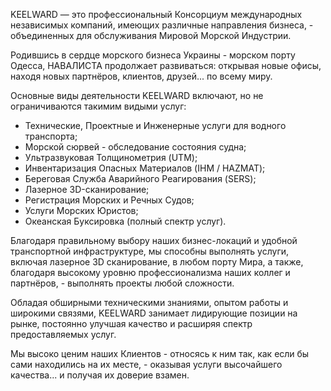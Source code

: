 KEELWARD — это профессиональный Консорциум международных независимых компаний, имеющих различные направления бизнеса, - объединенных для обслуживания Мировой Морской Индустрии.

Родившись в сердце морского бизнеса Украины - морском порту Одесса, НАВАЛИСТА продолжает развиваться: открывая новые офисы, находя новых партнёров, клиентов, друзей... по всему миру.

Основные виды деятельности KEELWARD включают, но не ограничиваются такимим видыми услуг:

-  Технические, Проектные и Инженерные услуги для водного транспорта;
-  Морской сюрвей - обследование состояния судна;
-  Ультразвуковая Толщинометрия (UTM);
-  Инвентаризация Опасных Материалов (IHM / HAZMAT);
-  Береговая Служба Аварийного Реагирования (SERS);
-  Лазерное 3D-сканирование;
-  Регистрация Морских и Речных Судов;
-  Услуги Морских Юристов;
-  Океанская Буксировка (полный спектр услуг).

Благодаря правильному выбору наших бизнес-локаций и удобной транспортной инфраструктуре, мы способны выполнять услуги, включая лазерное 3D сканирование, в любом порту Мира, а также, благодаря высокому уровню профессионализма наших коллег и партнёров, - выполнять проекты любой сложности.

Обладая обширными техническими знаниями, опытом работы и широкими связями, KEELWARD занимает лидирующие позиции на рынке, постоянно улучшая качество и расширяя спектр предоставляемых услуг.

Мы высоко ценим наших Клиентов - относясь к ним так, как если бы сами находились на их месте, - оказывая услуги высочайшего качества... и получая их доверие взамен.

